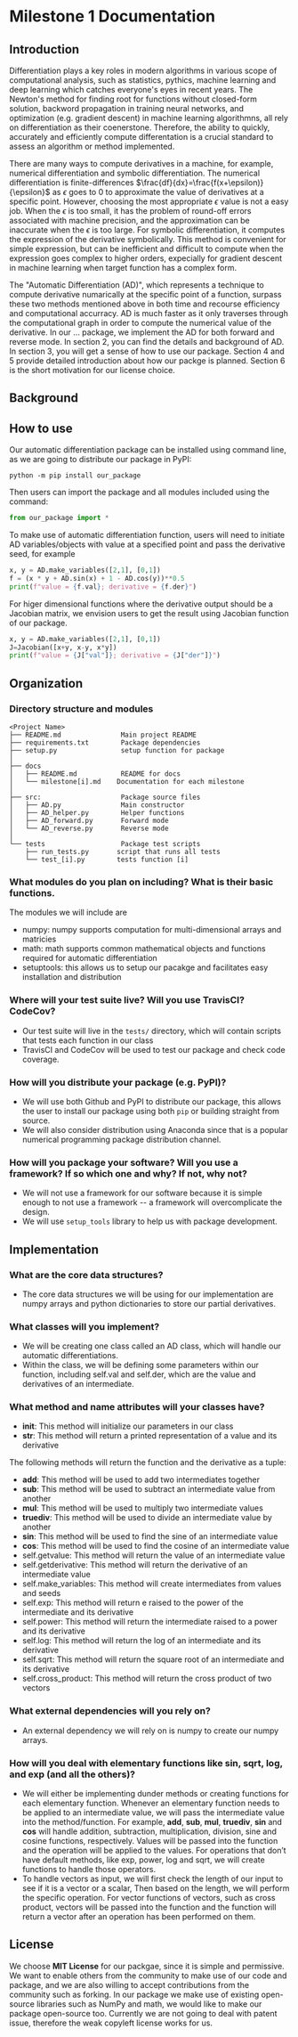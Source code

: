 # Milestone 1 Documentation

## Introduction

Differentiation plays a key roles in modern algorithms in various scope of computational analysis, such as statistics, pythics, machine learning and deep learning which catches everyone's eyes in recent years. The Newton's method for finding root for functions without closed-form solution, backword propagation in training neural networks, and optimization (e.g. gradient descent) in machine learning algorithmns, all rely on differentiation as their coenerstone. Therefore, the ability to quickly, accurately and efficiently compute differentation is a crucial standard to assess an algorithm or method implemented. 

There are many ways to compute derivatives in a machine, for example, numerical differentiation and symbolic differentiation. The numerical differentiation is finite-differences $\frac{df}{dx}=\frac{f(x+\epsilon)}{\epsilon}$ as $\epsilon$ goes to 0 to approximate the value of derivatives at a specific point. However,  choosing the most appropriate $\epsilon$ value is not a easy job. When the $\epsilon$ is too small, it has the problem of round-off errors associated with machine precision, and the approximation can be inaccurate when the $\epsilon$ is too large.
For symbolic differentiation, it computes the expression of the derivative symbolically. This method is convenient for simple expression, but can be inefficient and difficult to compute when the expression goes complex to higher orders, expecially for gradient descent in machine learning when target function has a complex form.

The "Automatic Differentiation (AD)", which represents a technique to compute derivative numarically at the specific point of a function, surpass these two methods mentioned above in both time and recourse efficiency and computational accurracy. AD is much faster as it only traverses through the computational graph in order to compute the numerical value of the derivative. In our ... package, we implement the AD for both forward and reverse mode. In section 2, you can find the details and background of AD. In section 3, you will get a sense of how to use our package. Section 4 and 5 provide detailed introduction about how our packge is planned. Section 6 is the short motivation for our license choice.

## Background

## How to use <AAD>

Our automatic differentiation package can be installed using command line, as we are going to distribute our package in PyPI:
```
python -m pip install our_package
```
Then users can import the package and all modules included using the command:

```python
from our_package import *
```

To make use of automatic differentiation function, users will need to initiate AD variables/objects with value at a specified point and pass the derivative seed, for example 

```python
x, y = AD.make_variables([2,1], [0,1])
f = (x * y + AD.sin(x) + 1 - AD.cos(y))**0.5
print(f"value = {f.val}; derivative = {f.der}")
```

For higer dimensional functions where the derivative output should be a Jacobian matrix, we envision users to get the result using Jacobian function of our package.

```python
x, y = AD.make_variables([2,1], [0,1])
J=Jacobian([x+y, x-y, x*y])
print(f"value = {J["val"]}; derivative = {J["der"]}")
```



## Organization
### Directory structure and modules

```
<Project Name>
├── README.md               Main project README
├── requirements.txt        Package dependencies
├── setup.py                setup function for package
│
├── docs
│   ├── README.md           README for docs
│   └── milestone[i].md    Documentation for each milestone
│
├── src:                    Package source files
│   ├── AD.py               Main constructor
│   ├── AD_helper.py        Helper functions
│   ├── AD_forward.py       Forward mode
│   └── AD_reverse.py       Reverse mode
│
└── tests                   Package test scripts
    ├── run_tests.py       script that runs all tests
    └── test_[i].py        tests function [i]

```
### What modules do you plan on including? What is their basic functions.
The modules we will include are
* numpy: numpy supports computation for multi-dimensional arrays and matricies
* math: math supports common mathematical objects and functions required for automatic differentiation
* setuptools: this allows us to setup our pacakge and facilitates easy installation and  distribution

### Where will your test suite live? Will you use TravisCI? CodeCov?

* Our test suite will live in the `tests/` directory, which will contain scripts that tests each function in our class
* TravisCI and CodeCov will be used to test our package and check code coverage.

### How will you distribute your package (e.g. PyPI)?

* We will use both Github and PyPI to distribute our package, this allows the user to install our package using both `pip` or building straight from source.
* We will also consider distribution using Anaconda since that is a popular numerical programming package distribution channel.

### How will you package your software? Will you  use a framework? If so which one and why? If not, why not?

* We will not use a framework for our software because it is simple enough to not use a framework -- a framework will overcomplicate the design.
* We will use `setup_tools` library to help us with package development.

## Implementation

### What are the core data structures?

* The core data structures we will be using for our implementation are numpy arrays and python dictionaries to store our partial derivatives. 

### What classes will you implement?

* We will be creating one class called an AD class, which will handle our automatic differentiations. 
* Within the class, we will be defining some parameters within our function, including self.val and self.der, which are the value and derivatives of an intermediate.

### What method and name attributes will your classes have?

* __init__: This method will initialize our parameters in our class
* __str__: This method will return a printed representation of a value and its derivative

The following methods will return the function and the derivative as a tuple:
* __add__: This method will be used to add two intermediates together
* __sub__: This method will be used to subtract an intermediate value from another
* __mul__: This method will be used to multiply two intermediate values
* __truediv__: This method will be used to divide an intermediate value by another
* __sin__: This method will be used to find the sine of an intermediate value
* __cos__: This method will be used to find the cosine of an intermediate value
* self.getvalue: This method will return the value of an intermediate value
* self.getderivative: This method will return the derivative of an intermediate value
* self.make_variables: This method will create intermediates from values and seeds
* self.exp: This method will return e raised to the power of the intermediate and its derivative
* self.power: This method will return the intermediate raised to a power and its derivative
* self.log: This method will return the log of an intermediate and its derivative
* self.sqrt: This method will return the square root of an intermediate and its derivative
* self.cross_product: This method will return the cross product of two vectors

### What external dependencies will you rely on?

* An external dependency we will rely on is numpy to create our numpy arrays.

### How will you deal with elementary functions like sin, sqrt, log, and exp (and all the others)?

* We will either be implementing dunder methods or creating functions for each elementary function. Whenever an elementary function needs to be applied to an intermediate value, we will pass the intermediate value into the method/function. For example, __add__, __sub__, __mul__, __truediv__, __sin__ and __cos__ will handle addition, subtraction, multiplication, division, sine and cosine functions, respectively. Values will be passed into the function and the operation will be applied to the values. For operations that don’t have default methods, like exp, power, log and sqrt, we will create functions to handle those operators. 
* To handle vectors as input, we will first check the length of our input to see if it is a vector or a scalar, Then based on the length, we will perform the specific operation. For vector functions of vectors, such as cross product, vectors will be passed into the function and the function will return a vector after an operation has been performed on them.

## License

We choose **MIT License** for our packgae, since it is simple and permissive. We want to enable others from the community to make use of our code and package, and we are also willing to accept contributions from the community such as forking. In our package we make use of existing open-source libraries such as NumPy and math, we would like to make our package open-source too. Currently we are not going to deal with patent issue, therefore the weak copyleft license works for us.
